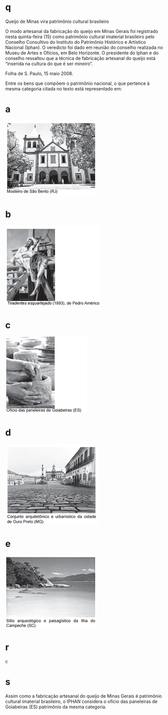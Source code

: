 # q
Queijo de Minas vira patrimônio cultural brasileiro

O modo artesanal da fabricação do queijo em Minas Gerais foi registrado nesta quinta-feira (15) como patrimônio cultural imaterial brasileiro pelo Conselho Consultivo do Instituto do Patrimônio Histórico e Artístico Nacional (Iphan). O veredicto foi dado em reunião do conselho realizada no Museu de Artes e Ofícios, em Belo Horizonte. O presidente do Iphan e do conselho ressaltou que a técnica de fabricação artesanal do queijo está “inserida na cultura do que é ser mineiro”.

Folha de S. Paulo, 15 maio 2008.

Entre os bens que compõem o patrimônio nacional, o que pertence à mesma categoria citada no texto está representado em:

# a
![](80874199-9c27-4a93-e005-8b1fd39315f6.png)

# b
![](a223ce61-425f-284f-4248-2f84e5a08279.png)

# c
![](dd5e99dc-c56a-9e89-a82d-b1d75e6d2150.png)

# d
![](e72e5eee-e67f-ccb2-f34c-9f1ea6bd1efd.png)

# e
![](3d4e438b-4e81-a681-66b4-2b36fca05eb2.png)

# r
c

# s
Assim como a fabricação artesanal do queijo de Minas Gerais é patrimônio cultural imaterial brasileiro, o IPHAN considera o ofício das paneleiras de Goiabeiras (ES) patrimônio da mesma categoria.
